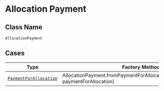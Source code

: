 
# Allocation Payment

## Class Name

`AllocationPayment`

## Cases

| Type | Factory Method |
|  --- | --- |
| [`PaymentForAllocation`](../../../doc/models/payment-for-allocation.md) | AllocationPayment.fromPaymentForAllocation(PaymentForAllocation paymentForAllocation) |

